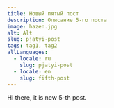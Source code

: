 ```yaml
---
title: Новый пятый пост
description: Описание 5-го поста
image: hazen.jpg
alt: Alt
slug: pjatyi-post
tags: tag1, tag2
allLanguages:
  - locale: ru
    slug: pjatyi-post
  - locale: en
    slug: fifth-post
---
```

Hi there, it is new 5-th post.